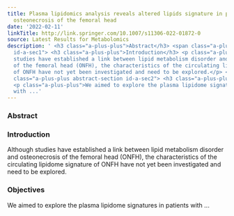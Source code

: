 ```yaml
---
title: Plasma lipidomics analysis reveals altered lipids signature in patients with
  osteonecrosis of the femoral head
date: '2022-02-11'
linkTitle: http://link.springer.com/10.1007/s11306-022-01872-0
source: Latest Results for Metabolomics
description: ' <h3 class="a-plus-plus">Abstract</h3> <span class="a-plus-plus abstract-section
  id-a-sec1"> <h3 class="a-plus-plus">Introduction</h3> <p class="a-plus-plus">Although
  studies have established a link between lipid metabolism disorder and osteonecrosis
  of the femoral head (ONFH), the characteristics of the circulating lipidome signature
  of ONFH have not yet been investigated and need to be explored.</p> </span> <span
  class="a-plus-plus abstract-section id-a-sec2"> <h3 class="a-plus-plus">Objectives</h3>
  <p class="a-plus-plus">We aimed to explore the plasma lipidome signatures in patients
  with ...'
---
```

 <h3 class="a-plus-plus">Abstract</h3> <span class="a-plus-plus abstract-section id-a-sec1"> <h3 class="a-plus-plus">Introduction</h3> <p class="a-plus-plus">Although studies have established a link between lipid metabolism disorder and osteonecrosis of the femoral head (ONFH), the characteristics of the circulating lipidome signature of ONFH have not yet been investigated and need to be explored.</p> </span> <span class="a-plus-plus abstract-section id-a-sec2"> <h3 class="a-plus-plus">Objectives</h3> <p class="a-plus-plus">We aimed to explore the plasma lipidome signatures in patients with ...